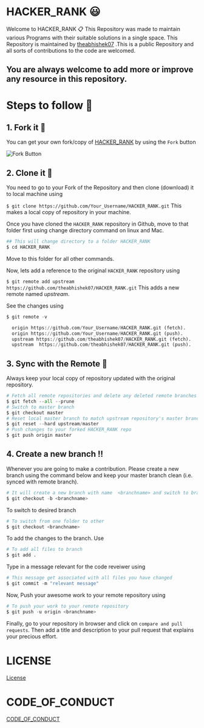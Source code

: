 # HACKER_RANK :smiley:
Welcome to HACKER_RANK 📋
This Repository was made to maintain various Programs with their suitable solutions in a single space. This Repository is maintained by [theabhishek07](https://github.com/theabhishek07) .This is a public Repository and all sorts of contributions to the code are welcomed.
## You are always welcome to add more or improve any resource in this repository.

# Steps to follow 📜
## 1. Fork it 🍴
You can get your own fork/copy of [HACKER_RANK](https://github.com/theabhishek07/HACKER_RANK) by using the `Fork` button

![Fork Button](https://github-images.s3.amazonaws.com/help/bootcamp/Bootcamp-Fork.png)

## 2. Clone it 👥
You need to go to your Fork of the Repository and then clone (download) it to local machine using

`$ git clone https://github.com/Your_Username/HACKER_RANK.git`
This makes a local copy of repository in your machine.

Once you have cloned the `HACKER_RANK` repository in Github, move to that folder first using change directory command on linux and Mac.
```python
## This will change directory to a folder HACKER_RANK
$ cd HACKER_RANK
```
Move to this folder for all other commands.

Now, lets add a reference to the original `HACKER_RANK` repository using

`$ git remote add upstream https://github.com/theabhishek07/HACKER_RANK.git`
This adds a new remote named *_upstream_*.

See the changes using
```python
$ git remote -v

  origin https://github.com/Your_Username/HACKER_RANK.git (fetch).
  origin https://github.com/Your_Username/HACKER_RANK.git (push).
  upstream https://github.com/theabhishek07/HACKER_RANK.git (fetch).
  upstream  https://github.com/theabhishek07/HACKER_RANK.git (push).
  ```

## 3. Sync with the Remote :arrows_counterclockwise:
Always keep your local copy of repository updated with the original repository.
```python
# Fetch all remote repositories and delete any deleted remote branches
$ git fetch --all --prune
# Switch to master branch
$ git checkout master
# Reset local master branch to match upstream repository's master branch
$ git reset --hard upstream/master
# Push changes to your forked HACKER_RANK repo
$ git push origin master
```
## 4. Create a new branch ‼️
Whenever you are going to make a contribution. Please create a new branch using the command below and keep your master branch clean (i.e. synced with remote branch).
```python
# It will create a new branch with name  <branchname> and switch to branch <branchname>
$ git checkout -b <branchname>
  ```
To switch to desired branch
```python
# To switch from one folder to other
$ git checkout <branchname>
  ```
To add the changes to the branch. Use
```python
# To add all files to branch
$ git add .
```
Type in a message relevant for the code reveiwer using
```python
# This message get associated with all files you have changed
$ git commit -m "relevant message"
```
Now, Push your awesome work to your remote repository using
```python
# To push your work to your remote repository
$ git push -u origin <branchname>
```
Finally, go to your repository in browser and click on `compare and pull requests`. Then add a title and description to your pull request that explains your precious effort.

# LICENSE
[License](https://github.com/theabhishek07/HACKER_RANK/blob/master/LICENSE)
# CODE_OF_CONDUCT
[CODE_OF_CONDUCT](https://github.com/theabhishek07/HACKER_RANK/blob/master/CODE_OF_CONDUCT.md)
